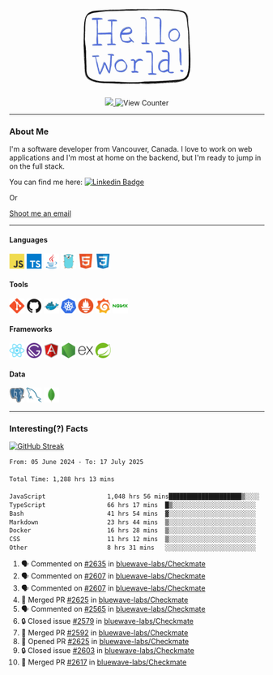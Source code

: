 <div align="center">
    <img src="./img/hello_world.webp" height="200px" width="">
    <div>
        <a href="https://www.linkedin.com/in/ajhollid">
            <img src="https://img.shields.io/badge/LinkedIn-blue"/>
        </a>
        <img src="https://komarev.com/ghpvc/?username=ajhollid&color=yellow" alt="View Counter">
    </div>
</div>

---

### About Me

I'm a software developer from Vancouver, Canada. I love to work on web applications and I'm most at home on the backend, but I'm ready to jump in on the full stack.

You can find me here: [![Linkedin Badge](https://img.shields.io/badge/-ajhollid-blue?style=flat&logo=Linkedin&logoColor=white)](https://www.linkedin.com/in/ajhollid)

Or

[Shoot me an email](mailto:ajhollid@gmail.com)

---

#### Languages

<div>
    <img src="./img/devicons/javascript-original.svg" width=30 height=30 alt="JavaScript">
    <img src="/img/devicons/typescript-original.svg" width=30 height=30 alt="TypeScript">
    <img src="./img/devicons/java-original.svg" width=30 height=30 alt="Java">
    <img src="./img/devicons/go-original.svg" width=30 height=30 alt="Golang">
    <img src="./img/devicons/html5-original.svg" width=30 height=30 alt="HTML 5">
    <img src="./img/devicons/css3-original.svg" width=30 height=30 alt="CSS 3">
</div>

#### Tools

<div>
    <img src="./img/devicons/git-original.svg" width=30 height=30 alt="Git">
    <img src="./img/devicons/github-original.svg" width=30 height=30 alt="Github">
    <img src="./img/devicons/docker-original.svg" width=30 
    height=30 alt="Docker">
    <img src="./img/devicons/kubernetes-original.svg" width=30 height=30 alt="K8">
    <img src="./img/devicons/prometheus-original.svg" width=30 height=30 alt="Prometheus">
    <img src="./img/devicons/grafana-original.svg" width=30 height=30 alt="Grafana">
    <img src="./img/devicons/nginx-original.svg" width=30 height=30 alt="Nginx">
</div>

#### Frameworks

<div>
    <img src="./img/devicons/react-original.svg" width=30 height=30 alt="React">
    <img src="./img/devicons/gatsby-original.svg" width=30 height=30 alt="Gatsby">
    <img src="./img/devicons/angularjs-original.svg" width=30 height=30 alt="AngularJS">
    <img src="./img/devicons/nodejs-original.svg" width=30 height=30 alt="NodeJS">
    <img src="./img/devicons/express-original.svg" width=30 height=30 alt="Express">
    <img src="./img/devicons/spring-original.svg" width=30 height=30 alt="Spring">
</div>

#### Data

<div>
    <img src="./img/devicons/postgresql-original.svg" width=30 height=30 alt="Postgresql">
    <img src="./img/devicons/mysql-original.svg" width=30 height=30 alt="Mysql">
    <img src="./img/devicons/mongodb-original.svg" width=30 height=30 alt="MongoDB">
</div>

---

### Interesting(?) Facts

[![GitHub Streak](http://github-readme-streak-stats.herokuapp.com?user=ajhollid)](https://git.io/streak-stats)

 <!--START_SECTION:waka-->

```txt
From: 05 June 2024 - To: 17 July 2025

Total Time: 1,288 hrs 13 mins

JavaScript                 1,048 hrs 56 mins████████████████████▒░░░░   80.89 %
TypeScript                 66 hrs 17 mins  █▒░░░░░░░░░░░░░░░░░░░░░░░   05.11 %
Bash                       41 hrs 54 mins  ▓░░░░░░░░░░░░░░░░░░░░░░░░   03.23 %
Markdown                   23 hrs 44 mins  ▒░░░░░░░░░░░░░░░░░░░░░░░░   01.83 %
Docker                     16 hrs 28 mins  ▒░░░░░░░░░░░░░░░░░░░░░░░░   01.27 %
CSS                        11 hrs 12 mins  ▒░░░░░░░░░░░░░░░░░░░░░░░░   00.86 %
Other                      8 hrs 31 mins   ░░░░░░░░░░░░░░░░░░░░░░░░░   00.66 %
```

<!--END_SECTION:waka-->


<!--START_SECTION:activity-->
1. 🗣 Commented on [#2635](https://github.com/bluewave-labs/Checkmate/issues/2635#issuecomment-3092433760) in [bluewave-labs/Checkmate](https://github.com/bluewave-labs/Checkmate)
2. 🗣 Commented on [#2607](https://github.com/bluewave-labs/Checkmate/issues/2607#issuecomment-3091937167) in [bluewave-labs/Checkmate](https://github.com/bluewave-labs/Checkmate)
3. 🗣 Commented on [#2607](https://github.com/bluewave-labs/Checkmate/issues/2607#issuecomment-3091881981) in [bluewave-labs/Checkmate](https://github.com/bluewave-labs/Checkmate)
4. 🎉 Merged PR [#2625](https://github.com/bluewave-labs/Checkmate/pull/2625) in [bluewave-labs/Checkmate](https://github.com/bluewave-labs/Checkmate)
5. 🗣 Commented on [#2565](https://github.com/bluewave-labs/Checkmate/issues/2565#issuecomment-3089669021) in [bluewave-labs/Checkmate](https://github.com/bluewave-labs/Checkmate)
6. 🔒 Closed issue [#2579](https://github.com/bluewave-labs/Checkmate/issues/2579) in [bluewave-labs/Checkmate](https://github.com/bluewave-labs/Checkmate)
7. 🎉 Merged PR [#2592](https://github.com/bluewave-labs/Checkmate/pull/2592) in [bluewave-labs/Checkmate](https://github.com/bluewave-labs/Checkmate)
8. 💪 Opened PR [#2625](https://github.com/bluewave-labs/Checkmate/pull/2625) in [bluewave-labs/Checkmate](https://github.com/bluewave-labs/Checkmate)
9. 🔒 Closed issue [#2603](https://github.com/bluewave-labs/Checkmate/issues/2603) in [bluewave-labs/Checkmate](https://github.com/bluewave-labs/Checkmate)
10. 🎉 Merged PR [#2617](https://github.com/bluewave-labs/Checkmate/pull/2617) in [bluewave-labs/Checkmate](https://github.com/bluewave-labs/Checkmate)
<!--END_SECTION:activity-->
